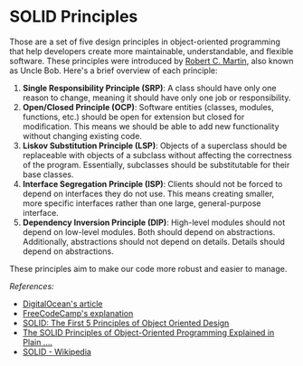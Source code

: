 # SOLID Principles

Those are a set of five design principles in object-oriented programming that help developers create more maintainable, understandable, and flexible software. These principles were introduced by [Robert C. Martin](https://en.wikipedia.org/wiki/Robert_C._Martin), also known as Uncle Bob. Here's a brief overview of each principle:

1. **Single Responsibility Principle (SRP)**: A class should have only one reason to change, meaning it should have only one job or responsibility.
2. **Open/Closed Principle (OCP)**: Software entities (classes, modules, functions, etc.) should be open for extension but closed for modification. This means we should be able to add new functionality without changing existing code.
3. **Liskov Substitution Principle (LSP)**: Objects of a superclass should be replaceable with objects of a subclass without affecting the correctness of the program. Essentially, subclasses should be substitutable for their base classes.
4. **Interface Segregation Principle (ISP)**: Clients should not be forced to depend on interfaces they do not use. This means creating smaller, more specific interfaces rather than one large, general-purpose interface.
5. **Dependency Inversion Principle (DIP)**: High-level modules should not depend on low-level modules. Both should depend on abstractions. Additionally, abstractions should not depend on details. Details should depend on abstractions.

These principles aim to make our code more robust and easier to manage.

<em>References:</em>
* [DigitalOcean's article](https://www.digitalocean.com/community/conceptual-articles/s-o-l-i-d-the-first-five-principles-of-object-oriented-design) 
* [FreeCodeCamp's explanation](https://www.freecodecamp.org/news/solid-principles-explained-in-plain-english/)
* [SOLID: The First 5 Principles of Object Oriented Design](https://www.digitalocean.com/community/conceptual-articles/s-o-l-i-d-the-first-five-principles-of-object-oriented-design)
* [The SOLID Principles of Object-Oriented Programming Explained in Plain ....](https://www.freecodecamp.org/news/solid-principles-explained-in-plain-english/)
* [SOLID - Wikipedia](https://en.wikipedia.org/wiki/SOLID)
